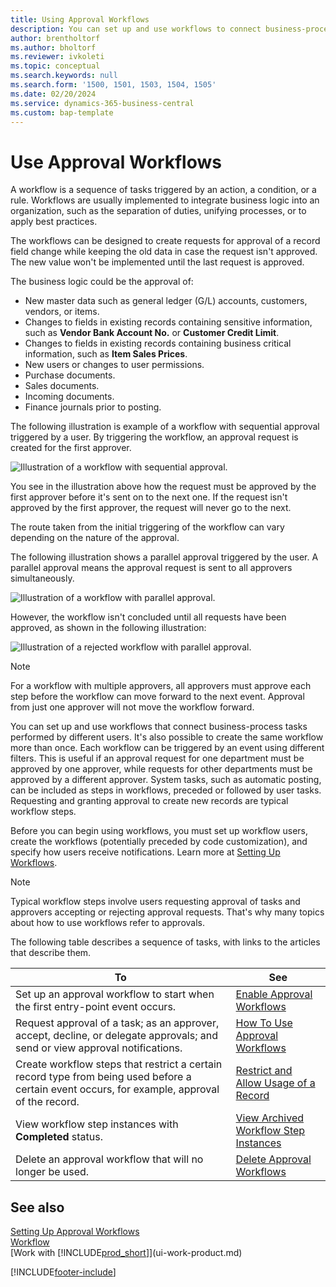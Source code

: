 ```yaml
---
title: Using Approval Workflows
description: You can set up and use workflows to connect business-process tasks such as automatic posting or requesting and granting approval for new records.
author: brentholtorf
ms.author: bholtorf
ms.reviewer: ivkoleti
ms.topic: conceptual
ms.search.keywords: null
ms.search.form: '1500, 1501, 1503, 1504, 1505'
ms.date: 02/20/2024
ms.service: dynamics-365-business-central
ms.custom: bap-template
---
```

# <a name="use-approval-workflows"></a>Use Approval Workflows

A workflow is a sequence of tasks triggered by an action, a condition, or a rule. Workflows are usually implemented to integrate business logic into an organization, such as the separation of duties, unifying processes, or to apply best practices.

The workflows can be designed to create requests for approval of a record field change while keeping the old data in case the request isn't approved. The new value won't be implemented until the last request is approved.

The business logic could be the approval of:

- New master data such as general ledger (G/L) accounts, customers, vendors, or items.
- Changes to fields in existing records containing sensitive information, such as **Vendor Bank Account No.** or **Customer Credit Limit**.
- Changes to fields in existing records containing business critical information, such as **Item Sales Prices**.
- New users or changes to user permissions.
- Purchase documents.
- Sales documents.
- Incoming documents.
- Finance journals prior to posting.

The following illustration is example of a workflow with sequential approval triggered by a user. By triggering the workflow, an approval request is created for the first approver.  

![Illustration of a workflow with sequential approval.](media/Workflows/approval-flow.png)

You see in the illustration above how the request must be approved by the first approver before it's sent on to the next one. If the request isn't approved by the first approver, the request will never go to the next.

The route taken from the initial triggering of the workflow can vary depending on the nature of the approval.  

The following illustration shows a parallel approval triggered by the user. A parallel approval means the approval request is sent to all approvers simultaneously.  

![Illustration of a workflow with parallel approval.](media/Workflows/approval-flow-2.png)

However, the workflow isn't concluded until all requests have been approved, as shown in the following illustration:  

![Illustration of a rejected workflow with parallel approval.](media/Workflows/approval-flow-3.png)

> [!NOTE]  
> For a workflow with multiple approvers, all approvers must approve each step before the workflow can move forward to the next event. Approval from just one approver will not move the workflow forward.

You can set up and use workflows that connect business-process tasks performed by different users. It's also possible to create the same workflow more than once. Each workflow can be triggered by an event using different filters. This is useful if an approval request for one department must be approved by one approver, while requests for other departments must be approved by a different approver. System tasks, such as automatic posting, can be included as steps in workflows, preceded or followed by user tasks. Requesting and granting approval to create new records are typical workflow steps.  

Before you can begin using workflows, you must set up workflow users, create the workflows (potentially preceded by code customization), and specify how users receive notifications. Learn more at [Setting Up Workflows](across-set-up-workflows.md).

> [!NOTE]  
> Typical workflow steps involve users requesting approval of tasks and approvers accepting or rejecting approval requests. That's why many topics about how to use workflows refer to approvals.  

 The following table describes a sequence of tasks, with links to the articles that describe them.  

| **To** | **See** |
|--|--|
| Set up an approval workflow to start when the first entry-point event occurs. | [Enable Approval Workflows](across-how-to-enable-workflows.md) |
| Request approval of a task; as an approver, accept, decline, or delegate approvals; and send or view approval notifications. | [How To Use Approval Workflows](across-how-use-approval-workflows.md) |
| Create workflow steps that restrict a certain record type from being used before a certain event occurs, for example, approval of the record. | [Restrict and Allow Usage of a Record](across-how-to-restrict-and-allow-usage-of-a-record.md) |
| View workflow step instances with **Completed** status. | [View Archived Workflow Step Instances](across-how-to-view-archived-workflow-step-instances.md) |
| Delete an approval workflow that will no longer be used. | [Delete Approval Workflows](across-how-to-delete-workflows.md) |

## <a name="see-also"></a>See also

[Setting Up Approval Workflows](across-set-up-workflows.md)  
[Workflow](across-workflow.md)  
[Work with [!INCLUDE[prod_short](includes/prod_short.md)]](ui-work-product.md)  

[!INCLUDE[footer-include](includes/footer-banner.md)]
